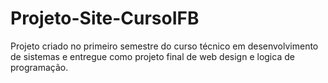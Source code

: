 # Projeto-Site-CursoIFB
 Projeto criado no primeiro semestre do curso técnico em desenvolvimento de sistemas e entregue como projeto final de web design e logica de programação.
